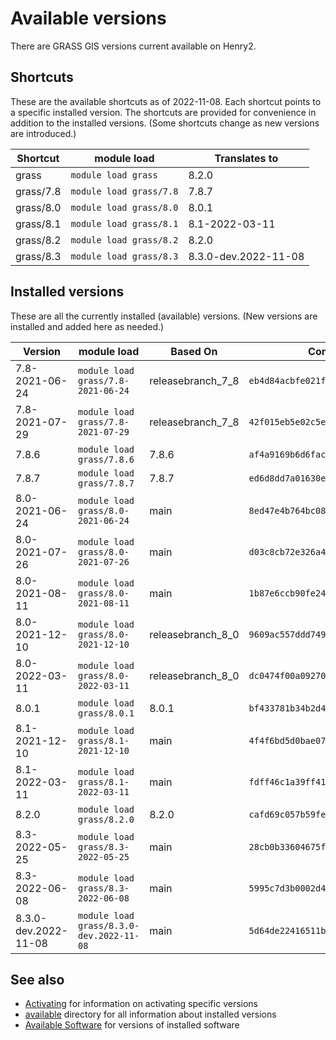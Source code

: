 # Available versions

There are GRASS GIS versions current available on Henry2.

## Shortcuts

These are the available shortcuts as of 2022-11-08. Each shortcut points to a specific installed version.
The shortcuts are provided for convenience in addition to the installed versions.
(Some shortcuts change as new versions are introduced.)

| Shortcut  | module load             | Translates to        |
|-----------|-------------------------|----------------------|
| grass     | `module load grass`     | 8.2.0                |
| grass/7.8 | `module load grass/7.8` | 7.8.7                |
| grass/8.0 | `module load grass/8.0` | 8.0.1                |
| grass/8.1 | `module load grass/8.1` | 8.1-2022-03-11       |
| grass/8.2 | `module load grass/8.2` | 8.2.0                |
| grass/8.3 | `module load grass/8.3` | 8.3.0-dev.2022-11-08 |

## Installed versions

These are all the currently installed (available) versions. (New versions are installed and added here as needed.)

| Version              | module load                              | Based On          | Commit Hash (ID)                           |
|----------------------|------------------------------------------|-------------------|--------------------------------------------|
| 7.8-2021-06-24       | `module load grass/7.8-2021-06-24`       | releasebranch_7_8 | `eb4d84acbfe021f89bdee2895fd96ab974f8563f` |
| 7.8-2021-07-29       | `module load grass/7.8-2021-07-29`       | releasebranch_7_8 | `42f015eb5e02c5e9f6d828dbe15a3120e8ad60d9` |
| 7.8.6                | `module load grass/7.8.6`                | 7.8.6             | `af4a9169b6d6facad17744a3604f2467908d76a7` |
| 7.8.7                | `module load grass/7.8.7`                | 7.8.7             | `ed6d8dd7a01630eb364dcf00aabce78794274754` |
| 8.0-2021-06-24       | `module load grass/8.0-2021-06-24`       | main              | `8ed47e4b764bc0884de57b5c5bc68118155f815b` |
| 8.0-2021-07-26       | `module load grass/8.0-2021-07-26`       | main              | `d03c8cb72e326a4ea421596b778304f7eafd4bea` |
| 8.0-2021-08-11       | `module load grass/8.0-2021-08-11`       | main              | `1b87e6ccb90fe243124cdfd360a4e460801367e4` |
| 8.0-2021-12-10       | `module load grass/8.0-2021-12-10`       | releasebranch_8_0 | `9609ac557ddd749025f0445e821f5ab42a2e363b` |
| 8.0-2022-03-11       | `module load grass/8.0-2022-03-11`       | releasebranch_8_0 | `dc0474f00a092700898412f323befe6bc7c20bd5` |
| 8.0.1                | `module load grass/8.0.1`                | 8.0.1             | `bf433781b34b2d4eb52153d5b4d898004c836b97` |
| 8.1-2021-12-10       | `module load grass/8.1-2021-12-10`       | main              | `4f4f6bd5d0bae0780939a2ffc8f36c4dde2a7bc4` |
| 8.1-2022-03-11       | `module load grass/8.1-2022-03-11`       | main              | `fdff46c1a39ff41a6f805bee0dc74fb2bf246eb5` |
| 8.2.0                | `module load grass/8.2.0`                | 8.2.0             | `cafd69c057b59fe3e47cf7711701f653385c919c` |
| 8.3-2022-05-25       | `module load grass/8.3-2022-05-25`       | main              | `28cb0b33604675f627df208869731242282cd489` |
| 8.3-2022-06-08       | `module load grass/8.3-2022-06-08`       | main              | `5995c7d3b0002d45c18015c49c6d2b684f60d933` |
| 8.3.0-dev.2022-11-08 | `module load grass/8.3.0-dev.2022-11-08` | main              | `5d64de22416511b4a32e9b1546b5ae869cd0d48e` |

## See also

- [Activating](activating.md) for information on activating specific versions
- [available](../available) directory for all information about installed versions
- [Available Software](software.md) for versions of installed software
